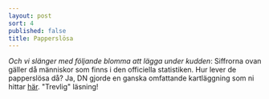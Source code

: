 ```yaml
---
layout: post
sort: 4
published: false
title: Papperslösa
---
```


_Och vi slänger med följande blomma att lägga under kudden_: Siffrorna ovan gäller då människor som finns i den officiella statistiken. Hur lever de papperslösa då? Ja, DN gjorde en ganska omfattande kartläggning som ni hittar [här](http://www.dn.se/nyheter/sverige/skuggsamhallet-mitt-ibland-oss/). "Trevlig" läsning!